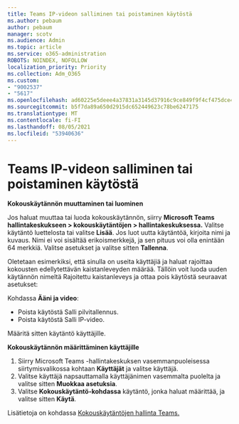 ```yaml
---
title: Teams IP-videon salliminen tai poistaminen käytöstä
ms.author: pebaum
author: pebaum
manager: scotv
ms.audience: Admin
ms.topic: article
ms.service: o365-administration
ROBOTS: NOINDEX, NOFOLLOW
localization_priority: Priority
ms.collection: Adm_O365
ms.custom:
- "9002537"
- "5617"
ms.openlocfilehash: ad60225e5deee4a37831a3145d37916c9ce849f9f4cf475dce4c9a6210f83af9
ms.sourcegitcommit: b5f7da89a650d2915dc652449623c78be6247175
ms.translationtype: MT
ms.contentlocale: fi-FI
ms.lasthandoff: 08/05/2021
ms.locfileid: "53940636"
---
```

# <a name="teams-allow-or-disable-ip-video"></a>Teams IP-videon salliminen tai poistaminen käytöstä

**Kokouskäytännön muuttaminen tai luominen**

Jos haluat muuttaa tai luoda kokouskäytännön, siirry **Microsoft Teams hallintakeskukseen > kokouskäytäntöjen > hallintakeskuksessa.** Valitse käytäntö luettelosta tai valitse **Lisää**. Jos luot uutta käytäntöä, kirjoita nimi ja kuvaus. Nimi ei voi sisältää erikoismerkkejä, ja sen pituus voi olla enintään 64 merkkiä. Valitse asetukset ja valitse sitten **Tallenna**.

Oletetaan esimerkiksi, että sinulla on useita käyttäjiä ja haluat rajoittaa kokousten edellytettävän kaistanleveyden määrää. Tällöin voit luoda uuden käytännön nimeltä Rajoitettu kaistanleveys ja ottaa pois käytöstä seuraavat asetukset:

Kohdassa **Ääni ja video**:

- Poista käytöstä Salli pilvitallennus.
- Poista käytöstä Salli IP-video.

Määritä sitten käytäntö käyttäjille.

**Kokouskäytännön määrittäminen käyttäjille**

1. Siirry Microsoft Teams -hallintakeskuksen vasemmanpuoleisessa siirtymisvalikossa kohtaan **Käyttäjät** ja valitse käyttäjä.
2. Valitse käyttäjä napsauttamalla käyttäjänimen vasemmalta puolelta ja valitse sitten **Muokkaa asetuksia**.
3. Valitse **Kokouskäytäntö-kohdassa** käytäntö, jonka haluat määrittää, ja valitse sitten **Käytä**.

Lisätietoja on kohdassa [Kokouskäytäntöjen hallinta Teams.](https://docs.microsoft.com/microsoftteams/meeting-policies-in-teams)
